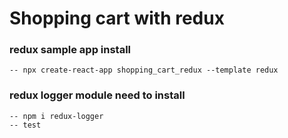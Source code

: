# Shopping cart with redux 
### redux sample app install
    -- npx create-react-app shopping_cart_redux --template redux
### redux logger module need to install
    -- npm i redux-logger
    -- test